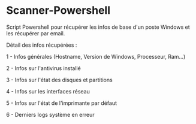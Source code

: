 # Scanner-Powershell
Script Powershell pour récupérer les infos de base d'un poste Windows et les récupérer par email.


Détail des infos récupérées :

1 - Infos générales (Hostname, Version de Windows, Processeur, Ram...)

2 - Infos sur l'antivirus installé

3 - Infos sur l'état des disques et partitions

4 - Infos sur les interfaces réseau

5 - Infos sur l'état de l'imprimante par défaut

6 - Derniers logs système en erreur
